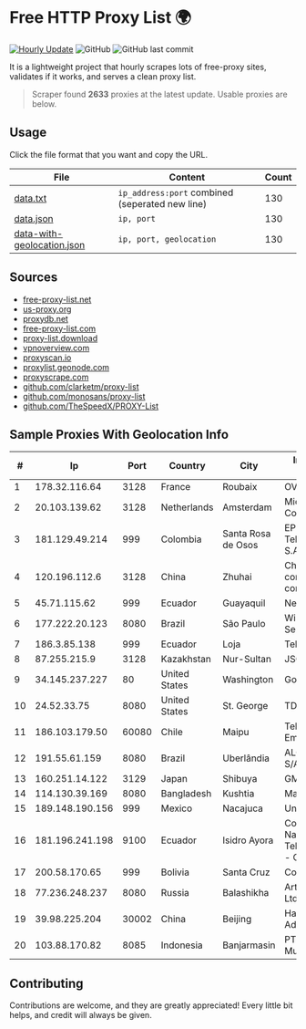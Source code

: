 
# Free HTTP Proxy List 🌍

[![Hourly Update](https://github.com/mertguvencli/http-proxy-list/actions/workflows/main.yml/badge.svg?branch=main)](https://github.com/mertguvencli/http-proxy-list/actions/workflows/main.yml)
![GitHub](https://img.shields.io/github/license/mertguvencli/http-proxy-list)
![GitHub last commit](https://img.shields.io/github/last-commit/mertguvencli/http-proxy-list)

It is a lightweight project that hourly scrapes lots of free-proxy sites, validates if it works, and serves a clean proxy list.


> Scraper found **2633** proxies at the latest update. Usable proxies are below.

## Usage

Click the file format that you want and copy the URL.


|File|Content|Count|
|----|-------|-----|
|[data.txt](https://raw.githubusercontent.com/mertguvencli/http-proxy-list/main/proxy-list/data.txt)|`ip_address:port` combined (seperated new line)|130|
|[data.json](https://raw.githubusercontent.com/mertguvencli/http-proxy-list/main/proxy-list/data.json)|`ip, port`|130|
|[data-with-geolocation.json](https://raw.githubusercontent.com/mertguvencli/http-proxy-list/main/proxy-list/data-with-geolocation.json)|`ip, port, geolocation`|130|

## Sources

* [free-proxy-list.net](https://free-proxy-list.net)
* [us-proxy.org](https://www.us-proxy.org)
* [proxydb.net](http://proxydb.net)
* [free-proxy-list.com](https://free-proxy-list.com/?page=&port=&type%5B%5D=http&type%5B%5D=https&up_time=0&search=Search)
* [proxy-list.download](https://www.proxy-list.download/HTTP)
* [vpnoverview.com](https://vpnoverview.com/privacy/anonymous-browsing/free-proxy-servers)
* [proxyscan.io](https://www.proxyscan.io)
* [proxylist.geonode.com](https://proxylist.geonode.com/api/proxy-list?limit=300&page=1&sort_by=lastChecked&sort_type=desc&protocols=http,https)
* [proxyscrape.com](https://api.proxyscrape.com/v2/?request=displayproxies&protocol=http&timeout=10000&country=all&ssl=all&anonymity=all)
* [github.com/clarketm/proxy-list](https://raw.githubusercontent.com/clarketm/proxy-list/master/proxy-list-raw.txt)
* [github.com/monosans/proxy-list](https://raw.githubusercontent.com/monosans/proxy-list/main/proxies/http.txt)
* [github.com/TheSpeedX/PROXY-List](https://raw.githubusercontent.com/TheSpeedX/PROXY-List/master/http.txt)


## Sample Proxies With Geolocation Info

|#|Ip|Port|Country|City|Internet Service Provider|
|-|--|----|-------|----|-------------------------|
|1|178.32.116.64|3128|France|Roubaix|OVH SAS|
|2|20.103.139.62|3128|Netherlands|Amsterdam|Microsoft Corporation|
|3|181.129.49.214|999|Colombia|Santa Rosa de Osos|EPM Telecomunicaciones S.A. E.S.P.|
|4|120.196.112.6|3128|China|Zhuhai|China Mobile communications corporation|
|5|45.71.115.62|999|Ecuador|Guayaquil|Nedetel S.A.|
|6|177.222.20.123|8080|Brazil|São Paulo|Wireless Comm Services LTDA|
|7|186.3.85.138|999|Ecuador|Loja|Telconet S.A|
|8|87.255.215.9|3128|Kazakhstan|Nur-Sultan|JSC Transtelecom|
|9|34.145.237.227|80|United States|Washington|Google LLC|
|10|24.52.33.75|8080|United States|St. George|TDS TELECOM|
|11|186.103.179.50|60080|Chile|Maipu|Telefonica Empresas|
|12|191.55.61.159|8080|Brazil|Uberlândia|ALGAR TELECOM S/A|
|13|160.251.14.122|3129|Japan|Shibuya|GMO Internet, Inc|
|14|114.130.39.169|8080|Bangladesh|Kushtia|Mango DHK|
|15|189.148.190.156|999|Mexico|Nacajuca|Uninet S.A. de C.V|
|16|181.196.241.198|9100|Ecuador|Isidro Ayora|Corporacion Nacional De Telecomunicaciones - CNT EP|
|17|200.58.170.65|999|Bolivia|Santa Cruz|Cotas Ltda.|
|18|77.236.248.237|8080|Russia|Balashikha|ArtCommunications Ltd. ISP. Moscow|
|19|39.98.225.204|30002|China|Beijing|Hangzhou Alibaba Advertising Co|
|20|103.88.170.82|8085|Indonesia|Banjarmasin|PT Mitra Lintas Multimedia|



## Contributing

Contributions are welcome, and they are greatly appreciated! Every
little bit helps, and credit will always be given.


